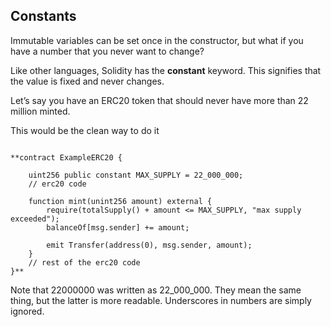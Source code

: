 ## Constants

Immutable variables can be set once in the constructor, but what if you have a number that you never want to change?

Like other languages, Solidity has the **constant** keyword. This signifies that the value is fixed and never changes.

Let’s say you have an ERC20 token that should never have more than 22 million minted.

This would be the clean way to do it

```solidity

**contract ExampleERC20 {

    uint256 public constant MAX_SUPPLY = 22_000_000;
    // erc20 code

    function mint(unint256 amount) external {
        require(totalSupply() + amount <= MAX_SUPPLY, "max supply exceeded");
        balanceOf[msg.sender] += amount;

        emit Transfer(address(0), msg.sender, amount);
    }
    // rest of the erc20 code
}**
```

Note that 22000000 was written as 22_000_000. They mean the same thing, but the latter is more readable. Underscores in numbers are simply ignored.
